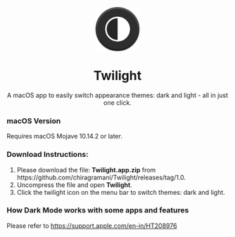 <div>
  <p align="center">
     <img src="logo.png" width="100" height="100" align="center">
  </p>
  <h1 align="center">
    Twilight
  </h1>
  <p align="center">
     A macOS app to easily switch appearance themes: dark and light - all in just one click.
  </p>
</div>

### macOS Version
Requires macOS Mojave 10.14.2 or later.

### Download Instructions:
<ol>
    <li> Please download the file: <strong>Twilight.app.zip</strong> from https://github.com/chiragramani/Twilight/releases/tag/1.0.
      <li>Uncompress the file and open <strong>Twilight</strong>.</li>
    <li>Click the twilight icon on the menu bar to switch themes: dark and light.</li>
      
</ol>

### How Dark Mode works with some apps and features
Please refer to https://support.apple.com/en-in/HT208976
